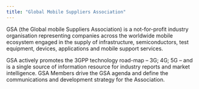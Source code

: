 ```yaml
---
title: "Global Mobile Suppliers Association"
---
```


GSA (the Global mobile Suppliers Association) is a not-for-profit industry organisation representing companies across the worldwide mobile ecosystem engaged in the supply of infrastructure, semiconductors, test equipment, devices, applications and mobile support services.

GSA actively promotes the 3GPP technology road-map – 3G; 4G; 5G – and is a single source of information resource for industry reports and market intelligence. GSA Members drive the GSA agenda and define the communications and development strategy for the Association.

